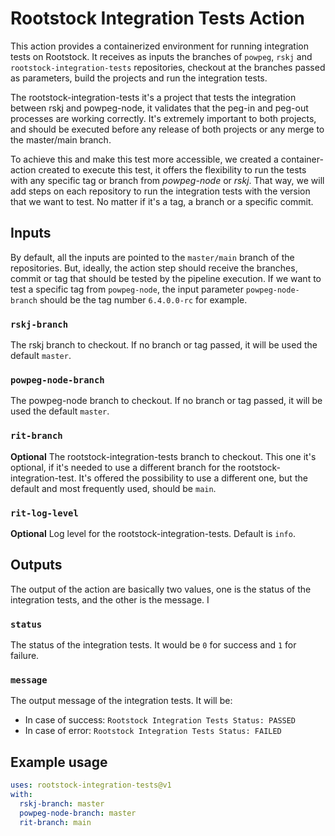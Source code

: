 # Rootstock Integration Tests Action

This action provides a containerized environment for running integration tests on Rootstock. 
It receives as inputs the branches of `powpeg`, `rskj` and `rootstock-integration-tests` repositories,
checkout at the branches passed as parameters, build the projects and run the integration tests.

The rootstock-integration-tests it's a project that tests the integration between rskj and powpeg-node, 
it validates that the peg-in and peg-out processes are working correctly. It's extremely important to both projects, 
and should be executed before any release of both projects or any merge to the master/main branch. 

To achieve this and make this test more accessible, we created a container-action created to execute this test, 
it offers the flexibility to run the tests with any specific tag or branch from *powpeg-node* or *rskj*. 
That way, we will add steps on each repository to run the integration tests with the version that we want to test. 
No matter if it's a tag, a branch or a specific commit.

## Inputs
By default, all the inputs are pointed to the `master/main` branch of the repositories. But, ideally, the action step
should receive the branches, commit or tag that should be tested by the pipeline execution. If we want to test
a specific tag from `powpeg-node`, the input parameter `powpeg-node-branch` should  be the tag number `6.4.0.0-rc` for example.

### `rskj-branch`

The rskj branch to checkout. If no branch or tag passed, it will be used the default `master`.

### `powpeg-node-branch`

The powpeg-node branch to checkout. If no branch or tag passed, it will be used the default `master`.

### `rit-branch`

**Optional** The rootstock-integration-tests branch to checkout. This one it's optional, if  it's needed
to use a different branch for the rootstock-integration-test. It's offered the possibility
to use a different one, but the default and most frequently used, should be `main`.

### `rit-log-level`

**Optional** Log level for the rootstock-integration-tests. Default is `info`.

## Outputs
The output of the action are basically two values, one is the status of the integration tests, and the other is the message.
I
### `status`

The status of the integration tests.  It would be `0` for success and `1` for failure.

### `message`

The output message of the integration tests. It will be:
- In case of success: `Rootstock Integration Tests Status: PASSED`
- In case of error: `Rootstock Integration Tests Status: FAILED`

## Example usage

```yaml
uses: rootstock-integration-tests@v1
with:
  rskj-branch: master
  powpeg-node-branch: master
  rit-branch: main
```